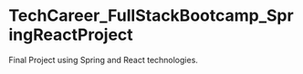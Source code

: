 # TechCareer_FullStackBootcamp_SpringReactProject
Final Project using Spring and React technologies.
